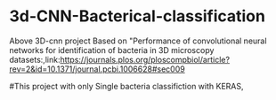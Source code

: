 # 3d-CNN-Bacterical-classification

Above 3D-cnn project Based on "Performance of convolutional neural networks for identification of bacteria in 3D microscopy datasets:,link:https://journals.plos.org/ploscompbiol/article?rev=2&id=10.1371/journal.pcbi.1006628#sec009

#This project with only Single bacteria classifiction with KERAS,
